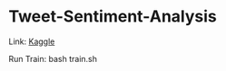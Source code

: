 # Tweet-Sentiment-Analysis
Link: [Kaggle](https://www.kaggle.com/competitions/tweet-sentiment-extraction/overview)

Run Train: bash train.sh
